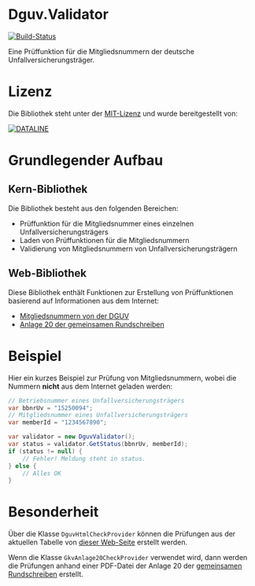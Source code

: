 # Dguv.Validator

[![Build-Status](https://img.shields.io/teamcity/https/build.service-dataline.de:8081/s/OpenSource_DguvValidator.svg?label=TeamCity)](https://build.service-dataline.de:8081/viewType.html?buildTypeId=OpenSource_DguvValidator&guest=1)

Eine Prüffunktion für die Mitgliedsnummern der deutsche Unfallversicherungsträger.

# Lizenz

Die Bibliothek steht unter der [MIT-Lizenz](LICENSE.md)
und wurde bereitgestellt von:

[![DATALINE](http://www.dataline.de/images/Logo_kleiner.png)](http://www.dataline.de)

# Grundlegender Aufbau

## Kern-Bibliothek

Die Bibliothek besteht aus den folgenden Bereichen:

* Prüffunktion für die Mitgliedsnummer eines einzelnen Unfallversicherungsträgers
* Laden von Prüffunktionen für die Mitgliedsnummern
* Validierung von Mitgliedsnummern von Unfallversicherungsträgern

## Web-Bibliothek

Diese Bibliothek enthält Funktionen zur Erstellung von Prüffunktionen
basierend auf Informationen aus dem Internet:

* [Mitgliedsnummern von der DGUV](http://www.dguv.de/de/mediencenter/hintergrund/meldeverfahren/mitgliedsnr/index.jsp)
* [Anlage 20 der gemeinsamen Rundschreiben](http://www.gkv-datenaustausch.de/arbeitgeber/deuev/gemeinsame_rundschreiben/gemeinsame_rundschreiben.jsp)


# Beispiel

Hier ein kurzes Beispiel zur Prüfung von Mitgliedsnummern, wobei die Nummern **nicht** aus dem Internet geladen werden:

```csharp
// Betriebsnummer eines Unfallversicherungsträgers
var bbnrUv = "15250094";
// Mitgliedsnummer eines Unfallversicherungsträgers
var memberId = "1234567890";

var validator = new DguvValidator();
var status = validator.GetStatus(bbnrUv, memberId);
if (status != null) {
    // Fehler! Meldung steht in status.
} else {
    // Alles OK
}
```

# Besonderheit

Über die Klasse ```DguvHtmlCheckProvider``` können die Prüfungen aus der aktuellen Tabelle
von [dieser Web-Seite](http://www.dguv.de/de/mediencenter/hintergrund/meldeverfahren/mitgliedsnr/index.jsp) erstellt werden.

Wenn die Klasse ```GkvAnlage20CheckProvider``` verwendet wird, dann werden die Prüfungen anhand
einer PDF-Datei der Anlage 20 der [gemeinsamen Rundschreiben](http://www.gkv-datenaustausch.de/arbeitgeber/deuev/gemeinsame_rundschreiben/gemeinsame_rundschreiben.jsp) erstellt.

